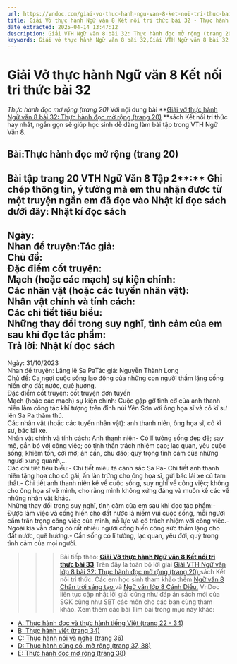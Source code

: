 ```yaml
---
url: https://vndoc.com/giai-vo-thuc-hanh-ngu-van-8-ket-noi-tri-thuc-bai-32-319951
title: Giải Vở thực hành Ngữ văn 8 Kết nối tri thức bài 32 - Thực hành đọc mở rộng (trang 20) - VnDoc.com
date_extracted: 2025-04-14 13:47:12
description: Giải VTH Ngữ văn 8 bài 32: Thực hành đọc mở rộng (trang 20) sách Kết nối tri thức có đáp án chi tiết cho các bạn cùng tham khảo.
keywords: Giải vở thực hành Ngữ văn 8 bài 32,Giải VTH Ngữ văn 8 bài 32 Kết nối tri thức,Giải vở thực hành Ngữ văn KNTT lớp 8,Ngữ văn lớp 8,Ngữ văn lớp 8 Kết nối tri thức,giải vở thực hành Ngữ văn lớp 8,bài Thực hành đọc mở rộng (trang 20)
---
```


# Giải Vở thực hành Ngữ văn 8 Kết nối tri thức bài 32
 _Thực hành đọc mở rộng \(trang 20\)_
Với nội dung bài **[Giải vở thực hành Ngữ văn 8 bài 32: Thực hành đọc mở rộng \(trang 20\)](<https://vndoc.com/giai-vo-thuc-hanh-ngu-van-8-ket-noi-tri-thuc-bai-32-319951>) **sách Kết nối tri thức hay nhất, ngắn gọn sẽ giúp học sinh dễ dàng làm bài tập trong VTH Ngữ Văn 8.
## Bài:**Thực hành đọc mở rộng \(trang 20\)**
**Bài tập trang 20 VTH Ngữ Văn 8 Tập 2****:** Ghi chép thông tin, ý tưởng mà em thu nhận được từ một truyện ngắn em đã đọc vào Nhật kí đọc sách dưới đây:
**Nhật kí đọc sách**  
---  
Ngày:  
Nhan đề truyện:Tác giả:  
Chủ đề:  
Đặc điểm cốt truyện:  
Mạch \(hoặc các mạch\) sự kiện chính:  
Các nhân vật \(hoặc các tuyến nhân vật\):  
Nhân vật chính và tính cách:  
Các chi tiết tiêu biểu:  
Những thay đổi trong suy nghĩ, tình cảm của em sau khi đọc tác phẩm:  
**Trả lời:**
**Nhật kí đọc sách**  
---  
Ngày: 31/10/2023  
Nhan đề truyện: Lặng lẽ Sa PaTác giả: Nguyễn Thành Long  
Chủ đề: Ca ngợi cuộc sống lao động của những con người thầm lặng cống hiến cho đất nước, quê hương.  
Đặc điểm cốt truyện: cốt truyện đơn tuyến  
Mạch \(hoặc các mạch\) sự kiện chính: Cuộc gặp gỡ tình cờ của anh thanh niên làm công tác khí tượng trên đỉnh núi Yên Sơn với ông họa sĩ và cô kĩ sư lên Sa Pa thăm thú.  
Các nhân vật \(hoặc các tuyến nhân vật\): anh thanh niên, ông họa sĩ, cô kĩ sư, bác lái xe.  
Nhân vật chính và tính cách: Anh thanh niên\- Có lí tưởng sống đẹp đẽ; say mê, gắn bó với công việc; có tinh thần trách nhiệm cao; lạc quan, yêu cuộc sống; khiêm tốn, cởi mở; ân cần, chu đáo; quý trọng tình cảm của những người xung quanh,...  
Các chi tiết tiêu biểu:\- Chi tiết miêu tả cảnh sắc Sa Pa\- Chi tiết anh thanh niên tặng hoa cho cô gái, ấn làn trứng cho ông họa sĩ, gửi bác lái xe củ tam thất.\- Chi tiết anh thanh niên kể về cuộc sống, suy nghĩ về công việc; không cho ông họa sĩ vẽ mình, cho rằng mình không xứng đáng và muốn kể các về những nhân vật khác.  
Những thay đổi trong suy nghĩ, tình cảm của em sau khi đọc tác phẩm:\- Được làm việc và cống hiến cho đất nước là niềm vui cuộc sống, mỗi người cầm trân trọng công việc của mình, nỗ lực và có trách nhiệm với công việc.\- Ngoài kia vẫn đang có rất nhiều người cống hiến công sức thầm lặng cho đất nước, quê hương.\- Cần sống có lí tưởng, lạc quan, yêu đời, quý trọng tình cảm của mọi người.  
>>> Bài tiếp theo: [**Giải Vở thực hành Ngữ văn 8 Kết nối tri thức bài 33**](<https://vndoc.com/giai-vo-thuc-hanh-ngu-van-8-ket-noi-tri-thuc-bai-33-319955>)
Trên đây là toàn bộ lời giải [Giải VTH Ngữ văn lớp 8 bài 32: Thực hành đọc mở rộng \(trang 20\) ](<https://vndoc.com/giai-vo-thuc-hanh-ngu-van-8-ket-noi-tri-thuc-bai-32-319951>)sách Kết nối tri thức. Các em học sinh tham khảo thêm [Ngữ văn 8 Chân trời sáng tạo ](<https://vndoc.com/ngu-van-8-chan-troi-sang-tao>)và [Ngữ văn lớp 8 Cánh Diều.](<https://vndoc.com/ngu-van-8-canh-dieu>) VnDoc liên tục cập nhật lời giải cũng như đáp án sách mới của SGK cũng như SBT các môn cho các bạn cùng tham khảo.
Xem thêm các bài Tìm bài trong mục này khác:
  * [A: Thực hành đọc và thực hành tiếng Việt \(trang 22 - 34\)](</giai-vo-thuc-hanh-ngu-van-8-ket-noi-tri-thuc-bai-33-319955>)
  * [B: Thực hành viết \(trang 34\)](</giai-vo-thuc-hanh-ngu-van-8-ket-noi-tri-thuc-bai-34-319958>)
  * [C: Thực hành nói và nghe \(trang 36\)](</giai-vo-thuc-hanh-ngu-van-8-ket-noi-tri-thuc-bai-35-319964>)
  * [D: Thực hành củng cố, mở rộng \(trang 37, 38\)](</giai-vo-thuc-hanh-ngu-van-8-ket-noi-tri-thuc-bai-36-319968>)
  * [E: Thực hành đọc mở rộng \(trang 38\)](</giai-vo-thuc-hanh-ngu-van-8-ket-noi-tri-thuc-bai-37-319969>)

